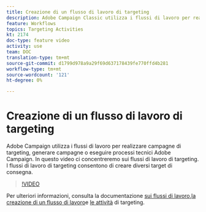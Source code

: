 ```yaml
---
title: Creazione di un flusso di lavoro di targeting
description: Adobe Campaign Classic utilizza i flussi di lavoro per realizzare campagne di targeting, generare campagne o eseguire processi tecnici  Adobe Campaign. In questo video ci concentreremo sui flussi di lavoro di targeting. I flussi di lavoro di targeting consentono di creare diversi target di consegna.
feature: Workflows
topics: Targeting Activities
kt: 2174
doc-type: feature video
activity: use
team: DOC
translation-type: tm+mt
source-git-commit: d1799d978a9a29f69d637178439fe770ffd4b281
workflow-type: tm+mt
source-wordcount: '121'
ht-degree: 0%

---
```



# Creazione di un flusso di lavoro di targeting

 Adobe Campaign utilizza i flussi di lavoro per realizzare campagne di targeting, generare campagne o eseguire processi tecnici  Adobe Campaign. In questo video ci concentreremo sui flussi di lavoro di targeting. I flussi di lavoro di targeting consentono di creare diversi target di consegna.

>[!VIDEO](https://video.tv.adobe.com/v/25605?quality=12)

Per ulteriori informazioni, consulta la documentazione [sui flussi di lavoro](https://docs.adobe.com/content/help/en/campaign-classic/using/automating-with-workflows/introduction/about-workflows.html),[la creazione di un flusso di lavoro](https://helpx.adobe.com/campaign/kt/acc/using/acc-creating-a-workflow-in-a-campaign-video.html)e [le attività](https://docs.adobe.com/content/help/en/campaign-classic/using/automating-with-workflows/targeting-activities/about-targeting-activities.html) di targeting.

